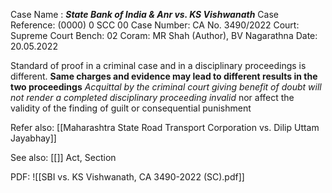 Case Name : ***State Bank of India & Anr vs. KS Vishwanath***
Case Reference: (0000) 0 SCC 00
Case Number: CA No. 3490/2022
Court: Supreme Court
Bench: 02
Coram: MR Shah (Author), BV Nagarathna
Date: 20.05.2022

Standard of proof in a criminal case and in a disciplinary proceedings is different.
	**Same charges and evidence may lead to different results in the two proceedings**
*Acquittal by the criminal court giving benefit of doubt will not render a completed disciplinary proceeding invalid* nor affect the validity of the finding of guilt or consequential punishment

Refer also:
[[Maharashtra State Road Transport Corporation vs. Dilip Uttam Jayabhay]]

See also:
[[]] 
Act, Section

PDF:
![[SBI vs. KS Vishwanath, CA 3490-2022 (SC).pdf]]